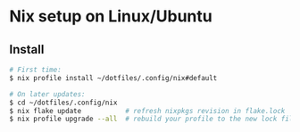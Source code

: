 # Nix setup on Linux/Ubuntu

## Install

```sh
# First time:
$ nix profile install ~/dotfiles/.config/nix#default

# On later updates:
$ cd ~/dotfiles/.config/nix
$ nix flake update           # refresh nixpkgs revision in flake.lock
$ nix profile upgrade --all  # rebuild your profile to the new lock file
```
